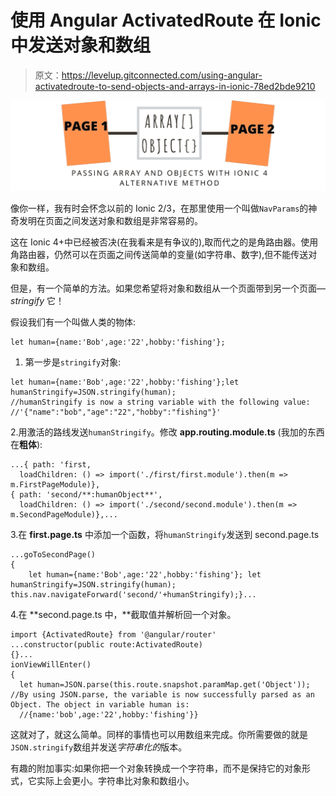 # 使用 Angular ActivatedRoute 在 Ionic 中发送对象和数组

> 原文：<https://levelup.gitconnected.com/using-angular-activatedroute-to-send-objects-and-arrays-in-ionic-78ed2bde9210>

![](img/03ebfa8ac19a43ada7486796e6101daf.png)

像你一样，我有时会怀念以前的 Ionic 2/3，在那里使用一个叫做`NavParams`的神奇发明在页面之间发送对象和数组是非常容易的。

这在 Ionic 4+中已经被否决(在我看来是有争议的),取而代之的是角路由器。使用角路由器，仍然可以在页面之间传送简单的变量(如字符串、数字),但不能传送对象和数组。

但是，有一个简单的方法。如果您希望将对象和数组从一个页面带到另一个页面— *stringify* 它！

假设我们有一个叫做人类的物体:

```
let human={name:'Bob',age:'22',hobby:'fishing'};
```

1.  第一步是`stringify`对象:

```
let human={name:'Bob',age:'22',hobby:'fishing'};let humanStringify=JSON.stringify(human);
//humanStringify is now a string variable with the following value: 
//'{"name":"bob","age":"22","hobby":"fishing"}'
```

2.用激活的路线发送`humanStringify`。修改 **app.routing.module.ts** (我加的东西在**粗体**):

```
...{ path: 'first,
  loadChildren: () => import('./first/first.module').then(m =>  m.FirstPageModule)},
{ path: 'second/**:humanObject**',
  loadChildren: () => import('./second/second.module').then(m => m.SecondPageModule)},...
```

3.在 **first.page.ts** 中添加一个函数，将`humanStringify`发送到 second.page.ts

```
...goToSecondPage()
{
    let human={name:'Bob',age:'22',hobby:'fishing'}; let humanStringify=JSON.stringify(human); this.nav.navigateForward('second/'+humanStringify);}...
```

4.在 **second.page.ts 中，**截取值并解析回一个对象。

```
import {ActivatedRoute} from '@angular/router'
...constructor(public route:ActivatedRoute)
{}...
ionViewWillEnter()
{ 
  let human=JSON.parse(this.route.snapshot.paramMap.get('Object')); //By using JSON.parse, the variable is now successfully parsed as an Object. The object in variable human is:
  //{name:'bob',age:'22',hobby:'fishing'}}
```

这就对了，就这么简单。同样的事情也可以用数组来完成。你所需要做的就是`JSON.stringify`数组并发送*字符串化的*版本。

有趣的附加事实:如果你把一个对象转换成一个字符串，而不是保持它的对象形式，它实际上会更小。字符串比对象和数组小。